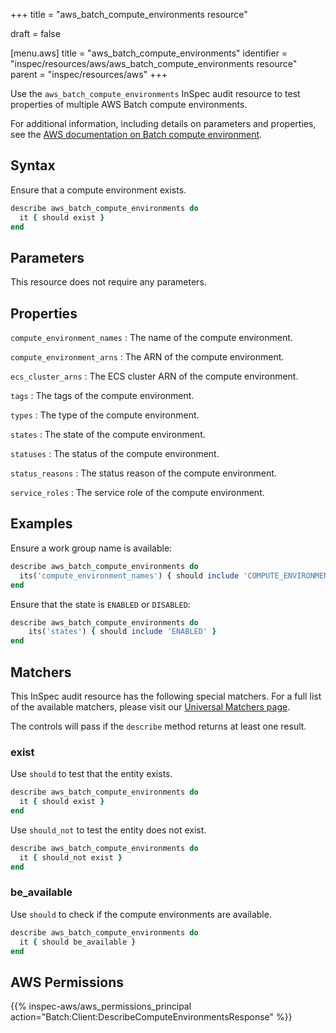 +++
title = "aws_batch_compute_environments resource"

draft = false


[menu.aws]
title = "aws_batch_compute_environments"
identifier = "inspec/resources/aws/aws_batch_compute_environments resource"
parent = "inspec/resources/aws"
+++

Use the `aws_batch_compute_environments` InSpec audit resource to test properties of multiple AWS Batch compute environments.

For additional information, including details on parameters and properties, see the [AWS documentation on Batch compute environment](https://docs.aws.amazon.com/AWSCloudFormation/latest/UserGuide/aws-resource-batch-computeenvironment.html).

## Syntax

Ensure that a compute environment exists.

```ruby
describe aws_batch_compute_environments do
  it { should exist }
end
```

## Parameters

This resource does not require any parameters.

## Properties

`compute_environment_names`
: The name of the compute environment.

`compute_environment_arns`
: The ARN of the compute environment.

`ecs_cluster_arns`
: The ECS cluster ARN of the compute environment.

`tags`
: The tags of the compute environment.

`types`
: The type of the compute environment.

`states`
: The state of the compute environment.

`statuses`
: The status of the compute environment.

`status_reasons`
: The status reason of the compute environment.

`service_roles`
: The service role of the compute environment.

## Examples

Ensure a work group name is available:

```ruby
describe aws_batch_compute_environments do
  its('compute_environment_names') { should include 'COMPUTE_ENVIRONMENT_NAME' }
end
```

Ensure that the state is `ENABLED` or `DISABLED`:

```ruby
describe aws_batch_compute_environments do
    its('states') { should include 'ENABLED' }
end
```

## Matchers

This InSpec audit resource has the following special matchers. For a full list of the available matchers, please visit our [Universal Matchers page](https://www.inspec.io/docs/reference/matchers/).

The controls will pass if the `describe` method returns at least one result.

### exist

Use `should` to test that the entity exists.

```ruby
describe aws_batch_compute_environments do
  it { should exist }
end
```

Use `should_not` to test the entity does not exist.

```ruby
describe aws_batch_compute_environments do
  it { should_not exist }
end
```

### be_available

Use `should` to check if the compute environments are available.

```ruby
describe aws_batch_compute_environments do
  it { should be_available }
end
```

## AWS Permissions

{{% inspec-aws/aws_permissions_principal action="Batch:Client:DescribeComputeEnvironmentsResponse" %}}
